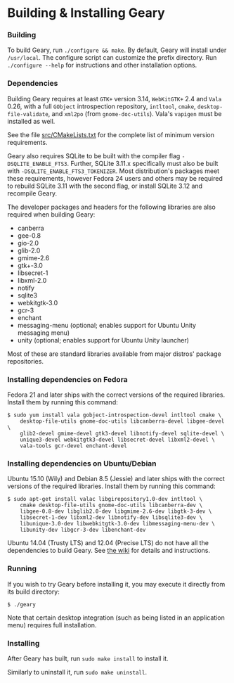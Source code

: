 # Building & Installing Geary

### Building

To build Geary, run `./configure && make`. 
By default, Geary will install under `/usr/local`.  The configure script can customize the prefix directory.  Run `./configure --help` for instructions and other installation options.

### Dependencies

Building Geary requires at least `GTK+` version 3.14, `WebKitGTK+` 2.4 and `Vala` 0.26, with a full `GObject` introspection repository, `intltool`, `cmake`, `desktop-file-validate`, and `xml2po` (from `gnome-doc-utils`).  Vala's `vapigen` must be installed as well.

See the file [src/CMakeLists.txt](./src/CMakeLists.txt) for the complete list of minimum version requirements.

Geary also requires SQLite to be built with the compiler flag `-DSQLITE_ENABLE_FTS3`. Further, SQLite 3.11.x specifically must also be built with `-DSQLITE_ENABLE_FTS3_TOKENIZER`. Most distribution's packages meet these requirements, however Fedora 24 users and others may be required to rebuild SQLite 3.11 with the second flag, or install SQLite 3.12 and recompile Geary.

The developer packages and headers for the following libraries are also required when building Geary:

* canberra
* gee-0.8
* gio-2.0
* glib-2.0
* gmime-2.6
* gtk+-3.0
* libsecret-1
* libxml-2.0
* notify
* sqlite3
* webkitgtk-3.0
* gcr-3
* enchant
* messaging-menu (optional; enables support for Ubuntu Unity messaging
  menu)
* unity (optional; enables support for Ubuntu Unity launcher)

Most of these are standard libraries available from major distros' package repositories.

### Installing dependencies on Fedora

Fedora 21 and later ships with the correct versions of the required libraries. Install them by running this command:

```
$ sudo yum install vala gobject-introspection-devel intltool cmake \
    desktop-file-utils gnome-doc-utils libcanberra-devel libgee-devel \
    glib2-devel gmime-devel gtk3-devel libnotify-devel sqlite-devel \
    unique3-devel webkitgtk3-devel libsecret-devel libxml2-devel \
    vala-tools gcr-devel enchant-devel
```

### Installing dependencies on Ubuntu/Debian

Ubuntu 15.10 (Wily) and Debian 8.5 (Jessie) and later ships with the correct versions of the required libraries. Install them by running this command:

```
$ sudo apt-get install valac libgirepository1.0-dev intltool \
    cmake desktop-file-utils gnome-doc-utils libcanberra-dev \
    libgee-0.8-dev libglib2.0-dev libgmime-2.6-dev libgtk-3-dev \
    libsecret-1-dev libxml2-dev libnotify-dev libsqlite3-dev \
    libunique-3.0-dev libwebkitgtk-3.0-dev libmessaging-menu-dev \
    libunity-dev libgcr-3-dev libenchant-dev
```

Ubuntu 14.04 (Trusty LTS) and 12.04 (Precise LTS) do not have all the dependencies to build Geary. See [the wiki](https://wiki.gnome.org/Apps/Geary/BuildingOnUbuntu12.04) for details and instructions.

### Running

If you wish to try Geary before installing it, you may execute it directly from its build directory:

```
$ ./geary
```

Note that certain desktop integration (such as being listed in an application menu) requires full installation.

### Installing

After Geary has built, run `sudo make install` to install it.

Similarly to uninstall it, run `sudo make uninstall`.
